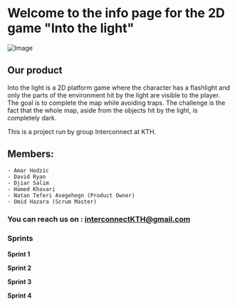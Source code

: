 # Welcome to the info page for the 2D game "Into the light"
![Image](https://www.mediafire.com/view/i7z9j9id4w0pbrr/Ska%u0308rmavbild_2019-04-23_kl._10.39.56.png/file)

## Our product
Into the light is a 2D platform game where the character has a flashlight and only the parts of the environment hit by the light are visible to the player. The goal is to complete the map while avoiding traps. The challenge is the fact that the whole map, aside from the objects hit by the light, is completely dark.


This is a project run by group Interconnect at KTH.

## Members:
```
- Amar Hodzic
- David Ryan
- Djiar Salim
- Hamed Khavari
- Natan Teferi Asegehegn (Product Owner)
- Omid Hazara (Scrum Master)

```
### You can reach us on : interconnectKTH@gmail.com

### Sprints

**Sprint 1**



**Sprint 2**

**Sprint 3**

**Sprint 4**


